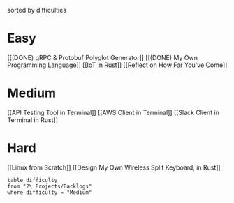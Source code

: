 sorted by difficulties

# Easy
[[(DONE) gRPC & Protobuf Polyglot Generator]]
[[(DONE) My Own Programming Language]]
[[IoT in Rust]]
[[Reflect on How Far You've Come]]

# Medium
[[API Testing Tool in Terminal]]
[[AWS Client in Terminal]]
[[Slack Client in Terminal in Rust]]

# Hard
[[Linux from Scratch]]
[[Design My Own Wireless Split Keyboard, in Rust]]

```dataview
table difficulty
from "2\ Projects/Backlogs"
where difficulty = "Medium"
```




